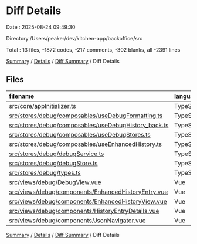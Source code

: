 # Diff Details

Date : 2025-08-24 09:49:30

Directory /Users/peaker/dev/kitchen-app/backoffice/src

Total : 13 files, -1872 codes, -217 comments, -302 blanks, all -2391 lines

[Summary](results.md) / [Details](details.md) / [Diff Summary](diff.md) / Diff Details

## Files

| filename                                                                                                      | language   | code | comment | blank | total |
| :------------------------------------------------------------------------------------------------------------ | :--------- | ---: | ------: | ----: | ----: |
| [src/core/appInitializer.ts](/src/core/appInitializer.ts)                                                     | TypeScript |  -13 |      -2 |    -3 |   -18 |
| [src/stores/debug/composables/useDebugFormatting.ts](/src/stores/debug/composables/useDebugFormatting.ts)     | TypeScript |   19 |     -29 |    -4 |   -14 |
| [src/stores/debug/composables/useDebugHistory_back.ts](/src/stores/debug/composables/useDebugHistory_back.ts) | TypeScript | -479 |     -70 |   -90 |  -639 |
| [src/stores/debug/composables/useDebugStores.ts](/src/stores/debug/composables/useDebugStores.ts)             | TypeScript |  -36 |      -8 |    -6 |   -50 |
| [src/stores/debug/composables/useEnhancedHistory.ts](/src/stores/debug/composables/useEnhancedHistory.ts)     | TypeScript | -384 |     -70 |   -73 |  -527 |
| [src/stores/debug/debugService.ts](/src/stores/debug/debugService.ts)                                         | TypeScript |   -2 |      -2 |    -1 |    -5 |
| [src/stores/debug/debugStore.ts](/src/stores/debug/debugStore.ts)                                             | TypeScript |  -54 |     -18 |   -11 |   -83 |
| [src/stores/debug/types.ts](/src/stores/debug/types.ts)                                                       | TypeScript |  -14 |      14 |     5 |     5 |
| [src/views/debug/DebugView.vue](/src/views/debug/DebugView.vue)                                               | Vue        |  -17 |      -1 |    -2 |   -20 |
| [src/views/debug/components/EnhancedHistoryEntry.vue](/src/views/debug/components/EnhancedHistoryEntry.vue)   | Vue        | -428 |     -15 |   -61 |  -504 |
| [src/views/debug/components/EnhancedHistoryView.vue](/src/views/debug/components/EnhancedHistoryView.vue)     | Vue        | -348 |     -12 |   -46 |  -406 |
| [src/views/debug/components/HistoryEntryDetails.vue](/src/views/debug/components/HistoryEntryDetails.vue)     | Vue        | -145 |      -4 |   -14 |  -163 |
| [src/views/debug/components/JsonNavigator.vue](/src/views/debug/components/JsonNavigator.vue)                 | Vue        |   29 |       0 |     4 |    33 |

[Summary](results.md) / [Details](details.md) / [Diff Summary](diff.md) / Diff Details
